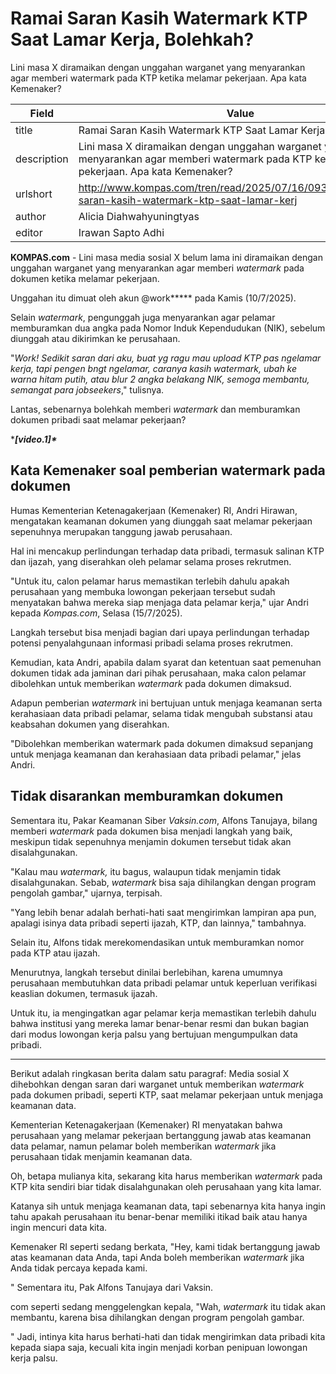 # Ramai Saran Kasih Watermark KTP Saat Lamar Kerja, Bolehkah?

Lini masa X diramaikan dengan unggahan warganet yang menyarankan agar memberi watermark pada KTP ketika melamar pekerjaan. Apa kata Kemenaker? 

| Field       | Value                                                       |
|-------------|-------------------------------------------------------------|
| title       | Ramai Saran Kasih Watermark KTP Saat Lamar Kerja, Bolehkah? |
| description | Lini masa X diramaikan dengan unggahan warganet yang menyarankan agar memberi watermark pada KTP ketika melamar pekerjaan. Apa kata Kemenaker?  |
| urlshort    | http://www.kompas.com/tren/read/2025/07/16/093000565/ramai-saran-kasih-watermark-ktp-saat-lamar-kerj |
| author      | Alicia Diahwahyuningtyas |
| editor      | Irawan Sapto Adhi |

**KOMPAS.com** - Lini masa media sosial X belum lama ini diramaikan dengan unggahan warganet yang menyarankan agar memberi *watermark* pada dokumen ketika melamar pekerjaan. 

Unggahan itu dimuat oleh akun @work\*\*\*\*\* pada Kamis (10/7/2025). 

Selain *watermark*, pengunggah juga menyarankan agar pelamar memburamkan dua angka pada Nomor Induk Kependudukan (NIK), sebelum diunggah atau dikirimkan ke perusahaan.

\"*Work! Sedikit saran dari aku, buat yg ragu mau upload KTP pas ngelamar kerja, tapi pengen bngt ngelamar, caranya kasih watermark, ubah ke warna hitam putih, atau blur 2 angka belakang NIK, semoga membantu, semangat para jobseekers*,\" tulisnya.

Lantas, sebenarnya bolehkah memberi *watermark* dan memburamkan dokumen pribadi saat melamar pekerjaan?

****\[video.1\]\****

## Kata Kemenaker soal pemberian watermark pada dokumen

Humas Kementerian Ketenagakerjaan (Kemenaker) RI, Andri Hirawan, mengatakan keamanan dokumen yang diunggah saat melamar pekerjaan sepenuhnya merupakan tanggung jawab perusahaan.

Hal ini mencakup perlindungan terhadap data pribadi, termasuk salinan KTP dan ijazah, yang diserahkan oleh pelamar selama proses rekrutmen.

\"Untuk itu, calon pelamar harus memastikan terlebih dahulu apakah perusahaan yang membuka lowongan pekerjaan tersebut sudah menyatakan bahwa mereka siap menjaga data pelamar kerja,\" ujar Andri kepada *Kompas.com*, Selasa (15/7/2025).

Langkah tersebut bisa menjadi bagian dari upaya perlindungan terhadap potensi penyalahgunaan informasi pribadi selama proses rekrutmen.

Kemudian, kata Andri, apabila dalam syarat dan ketentuan saat pemenuhan dokumen tidak ada jaminan dari pihak perusahaan, maka calon pelamar dibolehkan untuk memberikan *watermark* pada dokumen dimaksud.

Adapun pemberian *watermark* ini bertujuan untuk menjaga keamanan serta kerahasiaan data pribadi pelamar, selama tidak mengubah substansi atau keabsahan dokumen yang diserahkan.

\"Dibolehkan memberikan watermark pada dokumen dimaksud sepanjang untuk menjaga keamanan dan kerahasiaan data pribadi pelamar,\" jelas Andri.

## Tidak disarankan memburamkan dokumen

Sementara itu, Pakar Keamanan Siber *Vaksin.com*, Alfons Tanujaya, bilang memberi *watermark* pada dokumen bisa menjadi langkah yang baik, meskipun tidak sepenuhnya menjamin dokumen tersebut tidak akan disalahgunakan.

\"Kalau mau *watermark,* itu bagus, walaupun tidak menjamin tidak disalahgunakan. Sebab, *watermark* bisa saja dihilangkan dengan program pengolah gambar,\" ujarnya, terpisah.

\"Yang lebih benar adalah berhati-hati saat mengirimkan lampiran apa pun, apalagi isinya data pribadi seperti ijazah, KTP, dan lainnya,\" tambahnya.

Selain itu, Alfons tidak merekomendasikan untuk memburamkan nomor pada KTP atau ijazah.

Menurutnya, langkah tersebut dinilai berlebihan, karena umumnya perusahaan membutuhkan data pribadi pelamar untuk keperluan verifikasi keaslian dokumen, termasuk ijazah.

Untuk itu, ia mengingatkan agar pelamar kerja memastikan terlebih dahulu bahwa institusi yang mereka lamar benar-benar resmi dan bukan bagian dari modus lowongan kerja palsu yang bertujuan mengumpulkan data pribadi.

---
Berikut adalah ringkasan berita dalam satu paragraf: Media sosial X dihebohkan dengan saran dari warganet untuk memberikan *watermark* pada dokumen pribadi, seperti KTP, saat melamar pekerjaan untuk menjaga keamanan data.

 Kementerian Ketenagakerjaan (Kemenaker) RI menyatakan bahwa perusahaan yang melamar pekerjaan bertanggung jawab atas keamanan data pelamar, namun pelamar boleh memberikan *watermark* jika perusahaan tidak menjamin keamanan data.



Oh, betapa mulianya kita, sekarang kita harus memberikan *watermark* pada KTP kita sendiri biar tidak disalahgunakan oleh perusahaan yang kita lamar.

 Katanya sih untuk menjaga keamanan data, tapi sebenarnya kita hanya ingin tahu apakah perusahaan itu benar-benar memiliki itikad baik atau hanya ingin mencuri data kita.

 Kemenaker RI seperti sedang berkata, "Hey, kami tidak bertanggung jawab atas keamanan data Anda, tapi Anda boleh memberikan *watermark* jika Anda tidak percaya kepada kami.

" Sementara itu, Pak Alfons Tanujaya dari Vaksin.

com seperti sedang menggelengkan kepala, "Wah, *watermark* itu tidak akan membantu, karena bisa dihilangkan dengan program pengolah gambar.

" Jadi, intinya kita harus berhati-hati dan tidak mengirimkan data pribadi kita kepada siapa saja, kecuali kita ingin menjadi korban penipuan lowongan kerja palsu.
